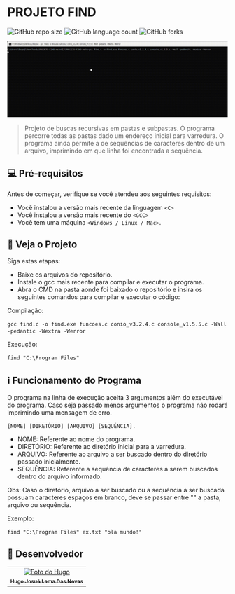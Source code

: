 # PROJETO FIND

![GitHub repo size](https://img.shields.io/github/repo-size/iuricode/README-template?style=for-the-badge)
![GitHub language count](https://img.shields.io/github/languages/count/iuricode/README-template?style=for-the-badge)
![GitHub forks](https://img.shields.io/github/forks/iuricode/README-template?style=for-the-badge)

<img src="/video-programa/video.gif" alt="Programa Rodando">

> Projeto de buscas recursivas em pastas e subpastas. O programa percorre todas as pastas dado um endereço inicial para varredura. O programa ainda permite a de sequências de caracteres dentro de um arquivo, imprimindo em que linha foi encontrada a sequência.

## 💻 Pré-requisitos

Antes de começar, verifique se você atendeu aos seguintes requisitos:

- Você instalou a versão mais recente da linguagem `<C>`
- Você instalou a versão mais recente do `<GCC>`
- Você tem uma máquina `<Windows / Linux / Mac>`.

## 🚀 Veja o Projeto

Siga estas etapas:

- Baixe os arquivos do repositório.
- Instale o gcc mais recente para compilar e executar o programa.
- Abra o CMD na pasta aonde foi baixado o repositório e insira os seguintes comandos para compilar e executar o código:

Compilação:

``` 
gcc find.c -o find.exe funcoes.c conio_v3.2.4.c console_v1.5.5.c -Wall -pedantic -Wextra -Werror

```

Execução:

```
find "C:\Program Files"
```

## ℹ️ Funcionamento do Programa

O programa na linha de execução aceita 3 argumentos além do executável do programa. Caso seja passado menos argumentos o programa não rodará imprimindo uma mensagem de erro.

```
[NOME] [DIRETÓRIO] [ARQUIVO] [SEQUÊNCIA].
```
* NOME: Referente ao nome do programa.
* DIRETÓRIO: Referente ao diretório inicial para a varredura.
* ARQUIVO: Referente ao arquivo a ser buscado dentro do diretório passado inicialmente.
* SEQUÊNCIA: Referente a sequência de caracteres a serem buscados dentro do arquivo informado.


Obs: Caso o diretório, arquivo a ser buscado ou a sequência a ser buscada possuam caracteres espaços em branco, deve se passar entre "" a pasta, arquivo ou sequência.

Exemplo:

```
find "C:\Program Files" ex.txt "ola mundo!"
```


## 🤝 Desenvolvedor
<table>
    <td align="center">
      <a href="https://github.com/MusgoNato" title="Perfil Github">
        <img src="https://avatars.githubusercontent.com/u/131496781?v=4" width="100px;" alt="Foto do Hugo"/><br>
        <sub>
          <b>Hugo Josué Lema Das Neves</b>
        </sub>
      </a>
    </td>
  </tr>
</table>